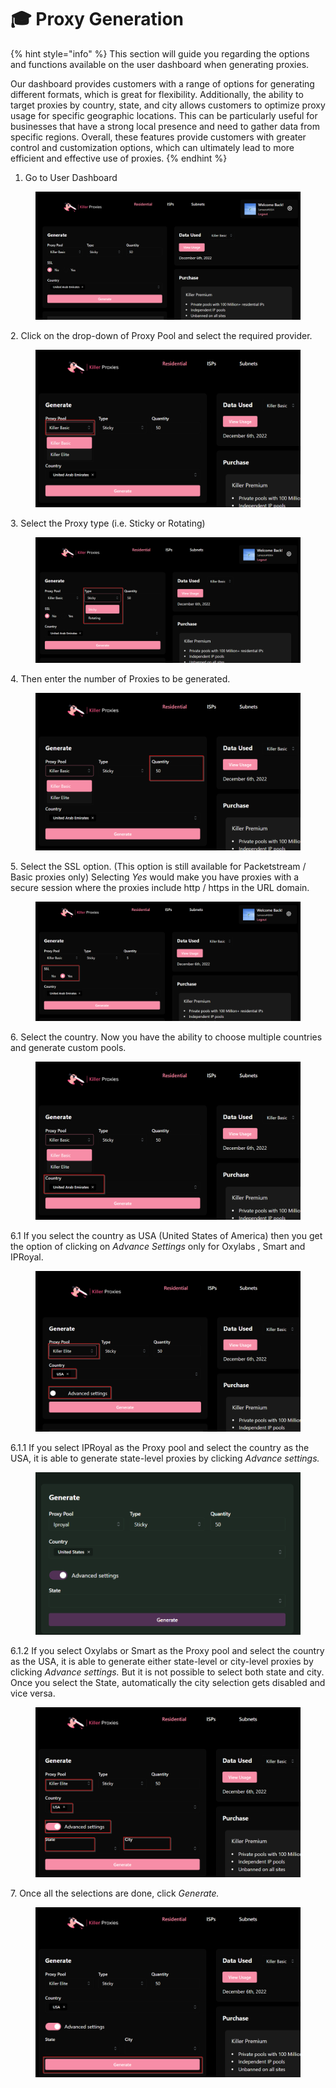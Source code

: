 # 🎓 Proxy Generation

{% hint style="info" %}
This section will guide you regarding the options and functions available on the user dashboard when generating proxies.&#x20;

Our dashboard provides customers with a range of options for generating different formats, which is great for flexibility. Additionally, the ability to target proxies by country, state, and city allows customers to optimize proxy usage for specific geographic locations. This can be particularly useful for businesses that have a strong local presence and need to gather data from specific regions. Overall, these features provide customers with greater control and customization options, which can ultimately lead to more efficient and effective use of proxies.
{% endhint %}

1. Go to User Dashboard

<figure><img src="../.gitbook/assets/1 (20).png" alt=""><figcaption></figcaption></figure>

2\. Click on the drop-down of Proxy Pool and select the required provider.

<figure><img src="../.gitbook/assets/3 (14).png" alt=""><figcaption></figcaption></figure>

3\. Select the Proxy type (i.e. Sticky or Rotating)

<figure><img src="../.gitbook/assets/4 (8).png" alt=""><figcaption></figcaption></figure>

4\. Then enter the number of Proxies to be generated.

<figure><img src="../.gitbook/assets/5 (8).png" alt=""><figcaption></figcaption></figure>

5\. Select the SSL option. (This option is still available for Packetstream / Basic proxies only) Selecting _Yes_ would make you have proxies with a secure session where the proxies include http / https in the URL domain.

<figure><img src="../.gitbook/assets/6 (6).png" alt=""><figcaption></figcaption></figure>

6\. Select the country. Now you have the ability to choose multiple countries and generate custom pools.

<figure><img src="../.gitbook/assets/7 (3).png" alt=""><figcaption></figcaption></figure>

6.1 If you select the country as USA (United States of America) then you get the option of clicking on _Advance Settings_ only for Oxylabs , Smart and IPRoyal.&#x20;

<figure><img src="../.gitbook/assets/8 (2).png" alt=""><figcaption></figcaption></figure>

6.1.1 If you select IPRoyal as the Proxy pool and select the country as the USA, it is able to generate state-level proxies by clicking _Advance settings._

<figure><img src="../.gitbook/assets/9 (1).png" alt=""><figcaption></figcaption></figure>

6.1.2 If you select Oxylabs or Smart as the Proxy pool and select the country as the USA, it is able to generate either state-level or city-level proxies by clicking _Advance settings._ But it is not possible to select both state and city. Once you select the State, automatically the city selection gets disabled and vice versa.

<figure><img src="../.gitbook/assets/10 (1).png" alt=""><figcaption></figcaption></figure>

7\. Once all the selections are done, click _Generate._

<figure><img src="../.gitbook/assets/11 (1).png" alt=""><figcaption></figcaption></figure>

